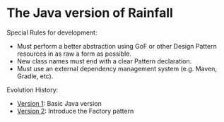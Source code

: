 The Java version of Rainfall
============================

Special Rules for development:

  * Must perform a better abstraction using GoF or other Design Pattern resources in as raw a form as possible.
  * New class names must end with a clear Pattern declaration.
  * Must use an external dependency management system (e.g. Maven, Gradle, etc).


Evolution History:

  * [Version 1](https://github.com/adyates/fizzbuzz-the-musical/pull/2): Basic Java version 
  * [Version 2](https://github.com/adyates/fizzbuzz-the-musical/pull/3): Introduce the Factory pattern 
